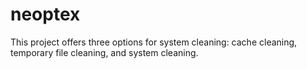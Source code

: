 # neoptex
This project offers three options for system cleaning: cache cleaning, temporary file cleaning, and system cleaning.
